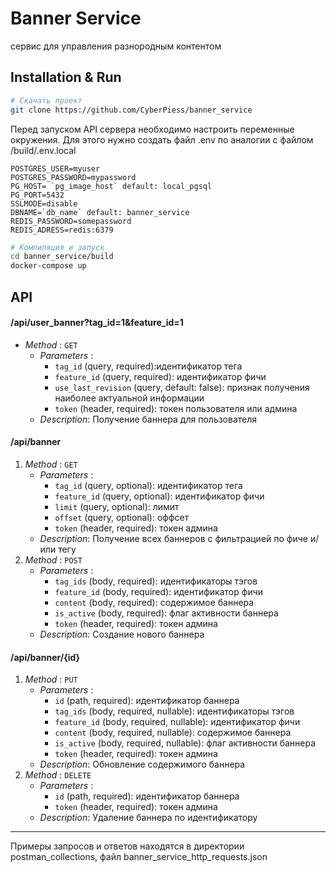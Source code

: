 # Banner Service
сервис для управления разнородным контентом

## Installation & Run
```bash
# Скачать проект
git clone https://github.com/CyberPiess/banner_service
```
Перед запуском API сервера необходимо настроить переменные окружения. Для этого нужно создать файл .env по аналогии с файлом /build/.env.local 
```.env
POSTGRES_USER=myuser
POSTGRES_PASSWORD=mypassword
PG_HOST= `pg_image_host` default: local_pgsql
PG_PORT=5432
SSLMODE=disable
DBNAME=`db_name` default: banner_service
REDIS_PASSWORD=somepassword
REDIS_ADRESS=redis:6379
```
```bash
# Компиляция и запуск
cd banner_service/build
docker-compose up
```

## API

#### /api/user_banner?tag_id=1&feature_id=1
- *Method* : `GET`
    - *Parameters* :
      - `tag_id` (query, required):идентификатор тега
      - `feature_id` (query, required): идентификатор фичи
      - `use_last_revision` (query, default: false): признак получения наиболее актуальной информации
      - `token` (header, required): токен пользователя или админа
    - *Description*: Получение баннера для пользователя
  
#### /api/banner
1. *Method* : `GET`
    - *Parameters* :
      - `tag_id` (query, optional): идентификатор тега
      - `feature_id` (query, optional): идентификатор фичи
      - `limit` (query, optional): лимит
      - `offset` (query, optional): оффсет
      - `token` (header, required): токен админа
    - *Description*:  Получение всех баннеров c фильтрацией по фиче и/или тегу
2. *Method* : `POST`
    - *Parameters* :
      - `tag_ids` (body, required): идентификаторы тэгов
      - `feature_id` (body, required): идентификатор фичи
      - `content` (body, required): cодержимое баннера
      - `is_active` (body, required): флаг активности баннера
      - `token` (header, required): токен админа
    - *Description*:  Создание нового баннера

#### /api/banner/{id}
1. *Method* : `PUT`
    - *Parameters* :
      - `id` (path, required): идентификатор баннера
      - `tag_ids` (body, required, nullable): идентификаторы тэгов
      - `feature_id` (body, required, nullable): идентификатор фичи
      - `content` (body, required, nullable): cодержимое баннера
      - `is_active` (body, required, nullable): флаг активности баннера
      - `token` (header, required): токен админа
    - *Description*:  Обновление содержимого баннера
2. *Method* : `DELETE`
    - *Parameters* :
      - `id` (path, required): идентификатор баннера
      - `token` (header, required): токен админа
    - *Description*:  Удаление баннера по идентификатору

  ----
Примеры запросов и ответов находятся в директории postman_collections, файл banner_service_http_requests.json
